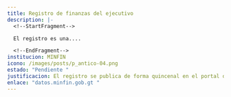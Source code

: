 ```yaml
---
title: Registro de finanzas del ejecutivo
description: |-
  <!--StartFragment-->

  El registro es una....

  <!--EndFragment-->
institucion: MINFIN
icono: /images/posts/p_antico-04.png
estado: "Pendiente "
justificacion: El registro se publica de forma quincenal en el portal de datos abiertos
enlace: "datos.minfin.gob.gt "
---
```

